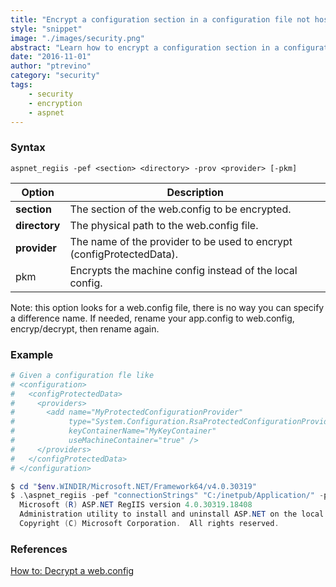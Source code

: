 ```yaml
---
title: "Encrypt a configuration section in a configuration file not hosted in IIS"
style: "snippet"
image: "./images/security.png"
abstract: "Learn how to encrypt a configuration section in a configuration file not hosted in IIS"
date: "2016-11-01"
author: "ptrevino"
category: "security"
tags:
    - security
    - encryption
    - aspnet
---
```


<!-- start:abstract -->

### Syntax

```
aspnet_regiis -pef <section> <directory> -prov <provider> [-pkm]
```

| Option        | Description                                                           |
| ------------- | --------------------------------------------------------------------- |
| **section**   | The section of the web.config to be encrypted.                        |
| **directory** | The physical path to the web.config file.                             |
| **provider**  | The name of the provider to be used to encrypt (configProtectedData). |
| pkm           | Encrypts the machine config instead of the local config.              |

Note: this option looks for a web.config file, there is no way you can specify a difference name. If needed, rename your app.config to web.config, encryp/decrypt, then rename again.  

<!-- end:abstract -->

### Example

```powershell
# Given a configuration fle like
# <configuration>
#   <configProtectedData>
#     <providers>
#       <add name="MyProtectedConfigurationProvider" 
#            type="System.Configuration.RsaProtectedConfigurationProvider, ..." 
#            keyContainerName="MyKeyContainer" 
#            useMachineContainer="true" />
#     </providers>
#   </configProtectedData>
# </configuration>

$ cd "$env.WINDIR/Microsoft.NET/Framework64/v4.0.30319"
$ .\aspnet_regiis -pef "connectionStrings" "C:/inetpub/Application/" -prov "MyProtectedConfigurationProvider"
  Microsoft (R) ASP.NET RegIIS version 4.0.30319.18408
  Administration utility to install and uninstall ASP.NET on the local machine.
  Copyright (C) Microsoft Corporation.  All rights reserved.


```

### References
[How to: Decrypt a web.config](https://msdn.microsoft.com/en-us/library/bb986792.aspx)
